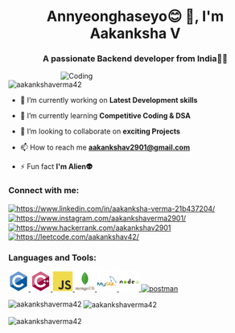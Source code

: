 <h1 align="center">Annyeonghaseyo😊 👋, I'm Aakanksha V</h1>
<h3 align="center">A passionate Backend developer from India👩‍💻</h3>
<img align="right" alt="Coding" width="400" src="https://images.huffingtonpost.com/2015-09-14-1442203450-2596369-thisprogrammer-thumb.jpeg">
<p align="left"> <img src="https://komarev.com/ghpvc/?username=aakankshaverma42&label=Profile%20views&color=0e75b6&style=flat" alt="aakankshaverma42" /> </p>

- 🔭 I’m currently working on **Latest Development skills**

- 🌱 I’m currently learning **Competitive Coding & DSA**

- 👯 I’m looking to collaborate on **exciting Projects**

- 📫 How to reach me **aakankshav2901@gmail.com**

- ⚡ Fun fact **I'm Alien👽**

<h3 align="left">Connect with me:</h3>
<p align="left">
<a href="https://linkedin.com/in/https://www.linkedin.com/in/aakanksha-verma-21b437204/" target="blank"><img align="center" src="https://raw.githubusercontent.com/rahuldkjain/github-profile-readme-generator/master/src/images/icons/Social/linked-in-alt.svg" alt="https://www.linkedin.com/in/aakanksha-verma-21b437204/" height="30" width="40" /></a>
<a href="https://instagram.com/https://www.instagram.com/aakankshaverma2901/" target="blank"><img align="center" src="https://raw.githubusercontent.com/rahuldkjain/github-profile-readme-generator/master/src/images/icons/Social/instagram.svg" alt="https://www.instagram.com/aakankshaverma2901/" height="30" width="40" /></a>
<a href="https://www.hackerrank.com/https://www.hackerrank.com/aakankshav2901" target="blank"><img align="center" src="https://raw.githubusercontent.com/rahuldkjain/github-profile-readme-generator/master/src/images/icons/Social/hackerrank.svg" alt="https://www.hackerrank.com/aakankshav2901" height="30" width="40" /></a>
<a href="https://www.leetcode.com/https://leetcode.com/aakankshav42/" target="blank"><img align="center" src="https://raw.githubusercontent.com/rahuldkjain/github-profile-readme-generator/master/src/images/icons/Social/leet-code.svg" alt="https://leetcode.com/aakankshav42/" height="30" width="40" /></a>
</p>

<h3 align="left">Languages and Tools:</h3>
<p align="left"> <a href="https://www.cprogramming.com/" target="_blank" rel="noreferrer"> <img src="https://raw.githubusercontent.com/devicons/devicon/master/icons/c/c-original.svg" alt="c" width="40" height="40"/> </a> <a href="https://www.w3schools.com/cpp/" target="_blank" rel="noreferrer"> <img src="https://raw.githubusercontent.com/devicons/devicon/master/icons/cplusplus/cplusplus-original.svg" alt="cplusplus" width="40" height="40"/> </a> <a href="https://developer.mozilla.org/en-US/docs/Web/JavaScript" target="_blank" rel="noreferrer"> <img src="https://raw.githubusercontent.com/devicons/devicon/master/icons/javascript/javascript-original.svg" alt="javascript" width="40" height="40"/> </a> <a href="https://www.mongodb.com/" target="_blank" rel="noreferrer"> <img src="https://raw.githubusercontent.com/devicons/devicon/master/icons/mongodb/mongodb-original-wordmark.svg" alt="mongodb" width="40" height="40"/> </a> <a href="https://www.mysql.com/" target="_blank" rel="noreferrer"> <img src="https://raw.githubusercontent.com/devicons/devicon/master/icons/mysql/mysql-original-wordmark.svg" alt="mysql" width="40" height="40"/> </a> <a href="https://nodejs.org" target="_blank" rel="noreferrer"> <img src="https://raw.githubusercontent.com/devicons/devicon/master/icons/nodejs/nodejs-original-wordmark.svg" alt="nodejs" width="40" height="40"/> </a> <a href="https://postman.com" target="_blank" rel="noreferrer"> <img src="https://www.vectorlogo.zone/logos/getpostman/getpostman-icon.svg" alt="postman" width="40" height="40"/> </a> </p>

<p><img align="left" src="https://github-readme-stats.vercel.app/api/top-langs?username=aakankshaverma42&show_icons=true&locale=en&layout=compact" alt="aakankshaverma42" /></p>

<p>&nbsp;<img align="center" src="https://github-readme-stats.vercel.app/api?username=aakankshaverma42&show_icons=true&locale=en" alt="aakankshaverma42" /></p>

<p><img align="center" src="https://github-readme-streak-stats.herokuapp.com/?user=aakankshaverma42&" alt="aakankshaverma42" /></p>
